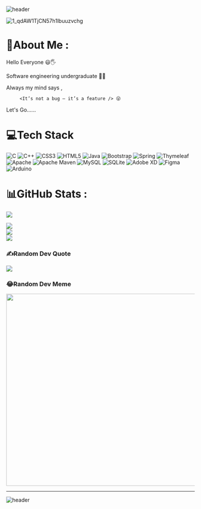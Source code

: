 ![header](https://capsule-render.vercel.app/api?type=wave&color=gradient&height=280&section=header&text=Welcome%20To%20My%20Github👩&fontSize=40&render&animation=fadeIn&fontAlignY=35)

![1_qdAW1TjCN57h1lbuuzvchg](https://user-images.githubusercontent.com/83303587/162708487-49d5825b-8829-4b8f-b79c-6e844b5fba4e.gif)


# 💫About Me :
Hello Everyone  😃🖐️

Software engineering undergraduate 👩‍💻

Always my mind says ,
         
         <It’s not a bug — it’s a feature /> 😜

Let's Go......

# 💻Tech Stack

![C](https://img.shields.io/badge/c-%2300599C.svg?style=for-the-badge&logo=c&logoColor=white) ![C++](https://img.shields.io/badge/c++-%2300599C.svg?style=for-the-badge&logo=c%2B%2B&logoColor=white) ![CSS3](https://img.shields.io/badge/css3-%231572B6.svg?style=for-the-badge&logo=css3&logoColor=white) ![HTML5](https://img.shields.io/badge/html5-%23E34F26.svg?style=for-the-badge&logo=html5&logoColor=white) ![Java](https://img.shields.io/badge/java-%23ED8B00.svg?style=for-the-badge&logo=java&logoColor=white) ![Bootstrap](https://img.shields.io/badge/bootstrap-%23563D7C.svg?style=for-the-badge&logo=bootstrap&logoColor=white) ![Spring](https://img.shields.io/badge/spring-%236DB33F.svg?style=for-the-badge&logo=spring&logoColor=white) ![Thymeleaf](https://img.shields.io/badge/Thymeleaf-%23005C0F.svg?style=for-the-badge&logo=Thymeleaf&logoColor=white) ![Apache](https://img.shields.io/badge/apache-%23D42029.svg?style=for-the-badge&logo=apache&logoColor=white) 
![Apache Maven](https://img.shields.io/badge/Apache%20Maven-C71A36?style=for-the-badge&logo=Apache%20Maven&logoColor=white) ![MySQL](https://img.shields.io/badge/mysql-%2300f.svg?style=for-the-badge&logo=mysql&logoColor=white) ![SQLite](https://img.shields.io/badge/sqlite-%2307405e.svg?style=for-the-badge&logo=sqlite&logoColor=white) ![Adobe XD](https://img.shields.io/badge/Adobe%20XD-470137?style=for-the-badge&logo=Adobe%20XD&logoColor=#FF61F6) 	![Figma](https://img.shields.io/badge/figma-%23F24E1E.svg?style=for-the-badge&logo=figma&logoColor=white) ![Arduino](https://img.shields.io/badge/-Arduino-00979D?style=for-the-badge&logo=Arduino&logoColor=white)

# 📊GitHub Stats :

[![](https://visitcount.itsvg.in/api?id=nethmini-11&icon=0&color=11)](https://visitcount.itsvg.in)


![](https://github-readme-stats.vercel.app/api?username=nethmini-11&theme=material-palenight&hide_border=false&include_all_commits=true&count_private=true)<br/>
![](https://github-readme-streak-stats.herokuapp.com/?user=nethmini-11&theme=material-palenight&hide_border=false)<br/>
![](https://github-readme-stats.vercel.app/api/top-langs/?username=nethmini-11&theme=material-palenight&hide_border=false&include_all_commits=true&count_private=true&layout=compact)

### ✍️Random Dev Quote

![](https://quotes-github-readme.vercel.app/api?type=vetical&theme=tokyonight)



### 😂Random Dev Meme

<img src="https://random-memer.herokuapp.com/" width="512px"/>

---

![header](https://capsule-render.vercel.app/api?type=wave&color=gradient&height=250&section=footer&text=Good%20Bye🙋‍♀️&fontSize=40&render&animation=fadeIn&fontAlignY=65)


